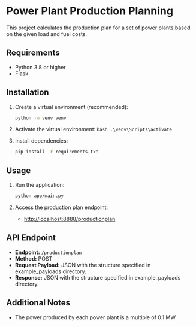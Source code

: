 # Power Plant Production Planning

This project calculates the production plan for a set of power plants based on the given load and fuel costs.

## Requirements

- Python 3.8 or higher
- Flask

## Installation

1. Create a virtual environment (recommended):

   ```bash
   python -m venv venv
   ```

2. Activate the virtual environment:
   `bash
.\venv\Scripts\activate
`
3. Install dependencies:
   ```bash
   pip install -r requirements.txt
   ```

## Usage

1. Run the application:

   ```bash
   python app/main.py
   ```

2. Access the production plan endpoint:
   - [http://localhost:8888/productionplan](http://localhost:8888/productionplan)

## API Endpoint

- **Endpoint:** `/productionplan`
- **Method:** POST
- **Request Payload:** JSON with the structure specified in example_payloads directory.
- **Response:** JSON with the structure specified in example_payloads directory.

## Additional Notes

- The power produced by each power plant is a multiple of 0.1 MW.

